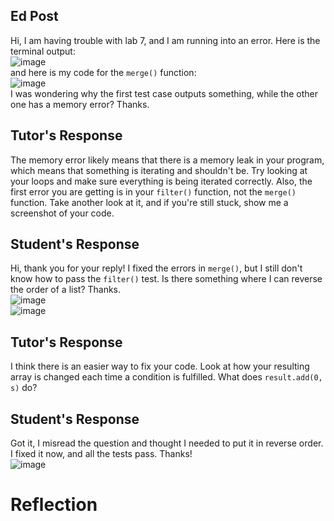 ## Ed Post
Hi, I am having trouble with lab 7, and I am running into an error. Here is the terminal output:  
![image](https://github.com/csmo1112/cse15l-lab-reports/assets/147008706/9339979b-4eb6-473c-b57c-d6d63d7ff8f0)  
and here is my code for the `merge()` function:  
![image](https://github.com/csmo1112/cse15l-lab-reports/assets/147008706/6866eb58-8601-4f5d-ad70-ed27853023f5)  
I was wondering why the first test case outputs something, while the other one has a memory error? Thanks.  

## Tutor's Response  
The memory error likely means that there is a memory leak in your program, which means that something is iterating and shouldn't be. Try looking at your loops and make sure everything is being iterated correctly. Also, the first error you are getting is in your `filter()` function, not the  `merge()` function. Take another look at it, and if you're still stuck, show me a screenshot of your code.  

## Student's Response  
Hi, thank you for your reply! I fixed the errors in `merge()`, but I still don't know how to pass the `filter()` test. Is there something where I can reverse the order of a list? Thanks.  
![image](https://github.com/csmo1112/cse15l-lab-reports/assets/147008706/beb760b6-46c6-4cf4-b040-4fdab00df4ca)  
![image](https://github.com/csmo1112/cse15l-lab-reports/assets/147008706/35559e5e-f07e-492e-b3c7-08b4e04e0300)  

## Tutor's Response  
I think there is an easier way to fix your code. Look at how your resulting array is changed each time a condition is fulfilled. What does `result.add(0, s)` do?  

## Student's Response  
Got it, I misread the question and thought I needed to put it in reverse order. I fixed it now, and all the tests pass. Thanks!  
![image](https://github.com/csmo1112/cse15l-lab-reports/assets/147008706/7dbfe65d-aaff-4504-a844-5e8b4cf85be8)    

# Reflection  

